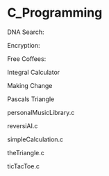 # C_Programming

DNA Search: 

Encryption: 

Free Coffees: 

Integral Calculator

Making Change 	

Pascals Triangle 

personalMusicLibrary.c

reversiAI.c	

simpleCalculation.c

theTriangle.c	

ticTacToe.c
